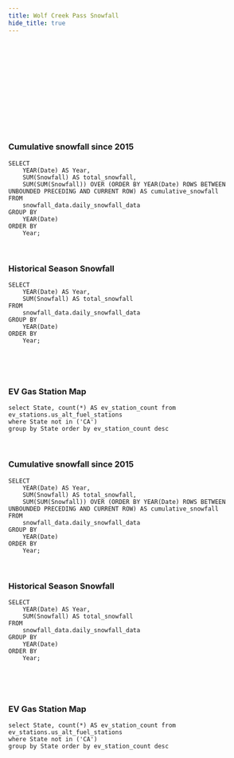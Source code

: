 ```yaml
---
title: Wolf Creek Pass Snowfall
hide_title: true
---
```


<br>

<Image 
    url="https://raw.githubusercontent.com/davidsrrose/snow-stake/refs/heads/main/media/wolf_creek_logo.png"
    description="Sample placeholder image"
    height=100
    align="center"
/>

<br>
<br>

### Cumulative snowfall since 2015
```season_cum
SELECT 
    YEAR(Date) AS Year,
    SUM(Snowfall) AS total_snowfall,
    SUM(SUM(Snowfall)) OVER (ORDER BY YEAR(Date) ROWS BETWEEN UNBOUNDED PRECEDING AND CURRENT ROW) AS cumulative_snowfall
FROM 
    snowfall_data.daily_snowfall_data
GROUP BY 
    YEAR(Date)
ORDER BY 
    Year;
```
<LineChart 
    data={season_cum}
    x="Year"
    y="cumulative_snowfall"
    yAxisTitle="Cumulative Inches"
/>

<br>

### Historical Season Snowfall
```yoy
SELECT 
    YEAR(Date) AS Year,
    SUM(Snowfall) AS total_snowfall
FROM 
    snowfall_data.daily_snowfall_data
GROUP BY 
    YEAR(Date)
ORDER BY 
    Year;


```
<LineChart 
    data={yoy}
    x=Year
    y=total_snowfall 
    yAxisTitle="Inches"
/>

<br>
<br>

### EV Gas Station Map
```ev_map
select State, count(*) AS ev_station_count from ev_stations.us_alt_fuel_stations
where State not in ('CA')
group by State order by ev_station_count desc
```

<USMap data={ev_map} state=State abbreviations=true value=ev_station_count/>

<br>


### Cumulative snowfall since 2015
```season_cum
SELECT 
    YEAR(Date) AS Year,
    SUM(Snowfall) AS total_snowfall,
    SUM(SUM(Snowfall)) OVER (ORDER BY YEAR(Date) ROWS BETWEEN UNBOUNDED PRECEDING AND CURRENT ROW) AS cumulative_snowfall
FROM 
    snowfall_data.daily_snowfall_data
GROUP BY 
    YEAR(Date)
ORDER BY 
    Year;
```
<LineChart 
    data={season_cum}
    x="Year"
    y="cumulative_snowfall"
    yAxisTitle="Cumulative Inches"
/>

<br>

### Historical Season Snowfall
```yoy
SELECT 
    YEAR(Date) AS Year,
    SUM(Snowfall) AS total_snowfall
FROM 
    snowfall_data.daily_snowfall_data
GROUP BY 
    YEAR(Date)
ORDER BY 
    Year;


```
<LineChart 
    data={yoy}
    x=Year
    y=total_snowfall 
    yAxisTitle="Inches"
/>

<br>
<br>

### EV Gas Station Map
```ev_map
select State, count(*) AS ev_station_count from ev_stations.us_alt_fuel_stations
where State not in ('CA')
group by State order by ev_station_count desc
```

<USMap data={ev_map} state=State abbreviations=true value=ev_station_count/>



